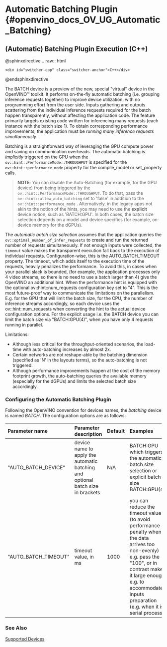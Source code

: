 # Automatic Batching Plugin {#openvino_docs_OV_UG_Automatic_Batching}

## (Automatic) Batching Plugin Execution (C++)

@sphinxdirective
.. raw:: html

    <div id="switcher-cpp" class="switcher-anchor">C++</div>
@endsphinxdirective

The BATCH device is a preview of the new, special "virtual" device in the OpenVINO™ toolkit. It performs on-the-fly automatic batching (i.e. grouping inference requests together) to improve device utilization, with no programming effort from the user side.
Inputs gathering and outputs scattering from the individual inference requests required for the batch happen transparently, without affecting the application code. 
The feature primarily targets existing code written for inferencing many requests (each instance with the batch size 1). To obtain corresponding performance improvements, the application must be *running many inference requests simultaneously*. 
  
Batching is a straightforward way of leveraging the GPU compute power and saving on communication overheads. The automatic batching is  _implicitly_ triggered on the GPU when the `ov::hint::PerformanceMode::THROUGHPUT` is specified for the `ov::hint::performance_mode` property for the compile_model or set_property calls. 
> **NOTE**: You can disable the Auto-Batching (for example, for the GPU device) from being triggered by the `ov::hint::PerformanceMode::THROUGHPUT`. To do that, pass the `ov::hint::allow_auto_batching` set to 'false' in addition to the `ov::hint::performance_mode` .
Alternatively, in the legacy apps not akin to the notion of the hints, you may need to use the **explicit** device notion, such as 'BATCH:GPU'. In both cases, the batch size selection depends on a model and device specifics (for example, on-device memory for the dGPUs).

The _automatic batch size selection_ assumes that the application queries the `ov::optimal_number_of_infer_requests` to create and run the returned number of requests simultaneously. If not enough inputs were collected, the `timeout` value makes the transparent execution fall back to the execution of individual requests. Configuration-wise, this is the AUTO_BATCH_TIMEOUT property. 
The timeout, which adds itself to the execution time of the requests, heavily penalizes the performance. To avoid this, in cases when your parallel slack is bounded, (for example, the application processes only 4 video streams, so there is no need to use a batch larger than 4) give the OpenVINO an additional hint.
When the performance hint is equipped with the optional ov::hint::num_requests configuration key set to "4". This is the most future-proof way to communicate the limitations on the parallelism. E.g. for the GPU that will limit the batch size, for the CPU, the number of inference streams <link> accordingly, so each device uses the ov::hint::num_requests when converting the hint to the actual device configuration options.
For the explicit usage i.e. the BATCH device you can limit the batch size via "BATCH:GPU(4)",  when you have only 4 requests running in parallel.

Limitations:
 - Although less critical for the throughput-oriented scenarios, the load-time with auto-batching increases by almost 2x.
 - Certain networks are not reshape-able by the batching dimension (specified as 'N' in the layouts terms), so the auto-batching is not triggered.
- Although performance improvements happen at the cost of the memory footprint growth, the auto-batching queries the available memory (especially for the dGPUs) and limits the selected batch size accordingly.

 

### Configuring the Automatic Batching Plugin
Following the OpenVINO convention for devices names, the  *batching* device is named  *BATCH*. The configuration options are as follows:

| Parameter name     | Parameter description      | Default            |             Examples                                                      |
| :---               | :---                  | :---               |:-----------------------------------------------------------------------------|
| "AUTO_BATCH_DEVICE" | device name to apply the automatic batching and optional batch size in brackets | N/A | BATCH:GPU which triggers the automatic batch size selection or explicit batch size BATCH:GPU(4)     |
| "AUTO_BATCH_TIMEOUT" | timeout value, in ms | 1000 |  you can reduce the timeout value (to avoid performance penalty when the data arrives too non-evenly) e.g. pass the "100", or in contrast make it large enough e.g. to accommodate inputs preparation (e.g. when it is serial process)     |

### See Also
[Supported Devices](supported_plugins/Supported_Devices.md)